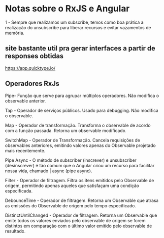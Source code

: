 # Notas sobre o RxJS e Angular

1 - Sempre que realizamos um subscribe, temos como boa prática a realização do unsubscribe para liberar recursos e evitar vazamentos de memória.

## site bastante util pra gerar interfaces a partir de responses obtidas

https://app.quicktype.io/

## Operadores RxJs

Pipe- Função que serve para agrupar múltiplos operadores. Não modifica o observable anterior.

Tap - Operador de serviços públicos. Usado para debugging. Não modifica o observable.

Map - Operador de transformação. Transforma o observable de acordo com a função passada. Retorna um observable modificado.

SwitchMap - Operador de Transformação. Cancela requisições de observables anteriores, emitindo valores apenas do Observable projetado mais recentemente.

Pipe Async - O método de subscriber (inscrever) e unsubscriber (desinscrever) é tão comum que o Angular criou um recurso para facilitar nossa vida, chamado | async (pipe async).

Filter - Operador de filtragem. Filtra os itens emitidos pelo Observable de origem, permitindo apenas aqueles que satisfaçam uma condição especificada.

DebounceTime - Operador de filtragem. Retorna um Observable que atrasa as emissões do Observable de origem pelo tempo especificado.

DistinctUntilChanged - Operador de filtragem. Retorna um Observable que emite todos os valores enviados pelo observable de origem se forem distintos em comparação com o último valor emitido pelo observable de resultado.
